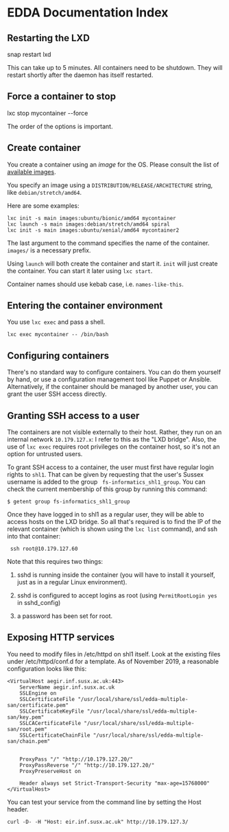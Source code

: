 # EDDA Documentation Index

## Restarting the LXD

snap restart lxd

This can take up to 5 minutes.  All containers need to be shutdown.  They will
restart shortly after the daemon has itself restarted.


## Force a container to stop

lxc stop mycontainer --force

The order of the options is important.

## Create container

You create a container using an _image_ for the OS.  Please consult the list of
[available images](https://us.images.linuxcontainers.org/).

You specify an image using a `DISTRIBUTION/RELEASE/ARCHITECTURE` string, like
`debian/stretch/amd64`.

Here are some examples:

    lxc init -s main images:ubuntu/bionic/amd64 mycontainer
    lxc launch -s main images:debian/stretch/amd64 spiral
    lxc init -s main images:ubuntu/xenial/amd64 mycontainer2

The last argument to the command specifies the name of the container.  `images/`
is a necessary prefix.

Using `launch` will both create the container and start it.  `init` will just
create the container.  You can start it later using `lxc start`.

Container names should use kebab case, i.e. `names-like-this`.

## Entering the container environment

You use `lxc exec` and pass a shell.

    lxc exec mycontainer -- /bin/bash

## Configuring containers

There's no standard way to configure containers.  You can do them yourself by
hand, or use a configuration management tool like Puppet or Ansible.
Alternatively, if the container should be managed by another user, you can grant
the user SSH access directly.

## Granting SSH access to a user

The containers are not visible externally to their host.  Rather, they run on an
internal network `10.179.127.x`: I refer to this as the "LXD bridge".  Also, the
use of `lxc exec` requires root privileges on the container host, so it's not an
option for untrusted users.

To grant SSH access to a container, the user must first have regular login
rights to `shl1`.  That can be given by requesting that the user's Sussex
username is added to the group ` fs-informatics_shl1_group`.  You can check the
current membership of this group by running this command:

    $ getent group fs-informatics_shl1_group

Once they have logged in to shl1 as a regular user, they will be able to access
hosts on the LXD bridge.  So all that's required is to find the IP of the
relevant container (which is shown using the `lxc list` command), and ssh into
that container:

     ssh root@10.179.127.60

Note that this requires two things:

1.  sshd is running inside the container (you will have to install it yourself,
just as in a regular Linux environment).

2.  sshd is configured to accept logins as root (using `PermitRootLogin yes` in
    sshd_config)

3.  a password has been set for root.

## Exposing HTTP services

You need to modify files in /etc/httpd on shl1 itself.  Look at the existing
files under /etc/httpd/conf.d for a template.  As of November 2019, a reasonable
configuration looks like this:

    <VirtualHost aegir.inf.susx.ac.uk:443>
        ServerName aegir.inf.susx.ac.uk
        SSLEngine on
        SSLCertificateFile "/usr/local/share/ssl/edda-multiple-san/certificate.pem"
        SSLCertificateKeyFile "/usr/local/share/ssl/edda-multiple-san/key.pem"
        SSLCACertificateFile "/usr/local/share/ssl/edda-multiple-san/root.pem"
        SSLCertificateChainFile "/usr/local/share/ssl/edda-multiple-san/chain.pem"


        ProxyPass "/" "http://10.179.127.20/"
        ProxyPassReverse "/" "http://10.179.127.20/"
        ProxyPreserveHost on

        Header always set Strict-Transport-Security "max-age=15768000"
    </VirtualHost>

You can test your service from the command line by setting the Host header.

    curl -D- -H "Host: eir.inf.susx.ac.uk" http://10.179.127.3/

